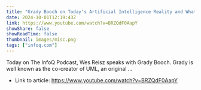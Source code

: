 ```yaml
---
title: "Grady Booch on Today’s Artificial Intelligence Reality and What it Means for Developers"
date: 2024-10-01T12:19:43Z
link: https://www.youtube.com/watch?v=BRZQdF0AapY
showShare: false
showReadTime: false
thumbnail: images/misc.png
tags: ["infoq.com"]
---
```

Today on The InfoQ Podcast, Wes Reisz speaks with Grady Booch. Grady is well known as the co-creator of UML, an original ...

- Link to article: https://www.youtube.com/watch?v=BRZQdF0AapY